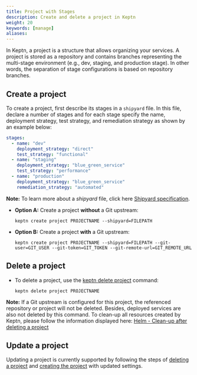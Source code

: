 ```yaml
---
title: Project with Stages
description: Create and delete a project in Keptn
weight: 20
keywords: [manage]
aliases:
---
```


In Keptn, a project is a structure that allows organizing your services. A project is stored as a repository and contains branches representing the multi-stage environment (e.g., dev, staging, and production stage). In other words, the separation of stage configurations is based on repository branches.

## Create a project

To create a project, first describe its stages in a `shipyard` file. In this file, declare a number of stages and for each stage specify the name, deployment strategy, test strategy, and remediation strategy as shown by an example below:

```yaml
stages:
  - name: "dev"
    deployment_strategy: "direct"
    test_strategy: "functional"
  - name: "staging"
    deployment_strategy: "blue_green_service"
    test_strategy: "performance"
  - name: "production"
    deployment_strategy: "blue_green_service"
    remediation_strategy: "automated"
```

**Note:**  To learn more about a *shipyard* file, click here [Shipyard specification](https://github.com/keptn/spec/blob/0.1.3/shipyard.md).

* **Option A:** Create a project **without** a Git upstream: 
  ```console
  keptn create project PROJECTNAME --shipyard=FILEPATH
  ```

* **Option B:** Create a project **with** a Git upstream: 
  ```console
  keptn create project PROJECTNAME --shipyard=FILEPATH --git-user=GIT_USER --git-token=GIT_TOKEN --git-remote-url=GIT_REMOTE_URL
  ```

## Delete a project

* To delete a project, use the [keptn delete project](.../../../reference/cli/commands/keptn_delete_project) command: 
  ```console
  keptn delete project PROJECTNAME
  ```

**Note:** If a Git upstream is configured for this project, the referenced repository or project will not be deleted. Besides, deployed services are also not deleted by this command. To clean-up all resources created by Keptn, please follow the information displayed here: [Helm - Clean-up after deleting a project](../../reference/helm/#clean-up-after-deleting-a-project)

## Update a project

Updating a project is currently supported by following the steps of [deleting a project](#delete-a-project) and [creating the project](#create-a-project) with updated settings.
